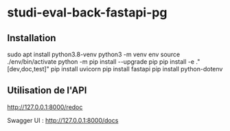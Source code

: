 # studi-eval-back-fastapi-pg
## Installation
sudo apt install python3.8-venv
python3 -m venv env
source ./env/bin/activate
python -m pip install --upgrade pip
pip install -e ."[dev,doc,test]"
pip install uvicorn
pip install fastapi
pip install python-dotenv

## Utilisation de l'API

http://127.0.0.1:8000/redoc

Swagger UI : http://127.0.0.1:8000/docs